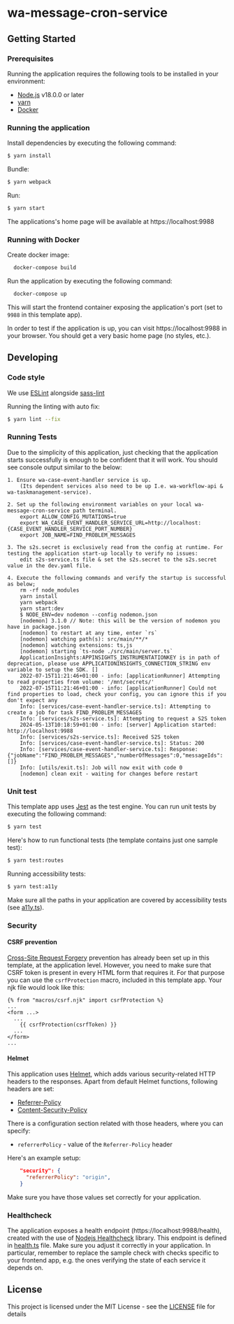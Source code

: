 # wa-message-cron-service

## Getting Started

### Prerequisites

Running the application requires the following tools to be installed in your environment:

- [Node.js](https://nodejs.org/) v18.0.0 or later
- [yarn](https://yarnpkg.com/)
- [Docker](https://www.docker.com)

### Running the application

Install dependencies by executing the following command:

```bash
$ yarn install
```

Bundle:

```bash
$ yarn webpack
```

Run:

```bash
$ yarn start
```

The applications's home page will be available at https://localhost:9988

### Running with Docker

Create docker image:

```bash
  docker-compose build
```

Run the application by executing the following command:

```bash
  docker-compose up
```

This will start the frontend container exposing the application's port
(set to `9988` in this template app).

In order to test if the application is up, you can visit https://localhost:9988 in your browser.
You should get a very basic home page (no styles, etc.).

## Developing

### Code style

We use [ESLint](https://github.com/typescript-eslint/typescript-eslint)
alongside [sass-lint](https://github.com/sasstools/sass-lint)

Running the linting with auto fix:

```bash
$ yarn lint --fix
```

### Running Tests

Due to the simplicity of this application, just checking that the application starts successfully is enough
to be confident that it will work. You should see console output similar to the below:

```
1. Ensure wa-case-event-handler service is up. 
    (Its dependent services also need to be up I.e. wa-workflow-api & wa-taskmanagement-service).

2. Set up the following environment variables on your local wa-message-cron-service path terminal.
    export ALLOW_CONFIG_MUTATIONS=true
    export WA_CASE_EVENT_HANDLER_SERVICE_URL=http://localhost:{CASE_EVENT_HANDLER_SERVICE_PORT_NUMBER}
    export JOB_NAME=FIND_PROBLEM_MESSAGES

3. The s2s.secret is exclusively read from the config at runtime. For testing the application start-up locally to verify no issues:
    edit s2s-service.ts file & set the s2s.secret to the s2s.secret value in the dev.yaml file. 

4. Execute the following commands and verify the startup is successful as below;
    rm -rf node_modules
    yarn install
    yarn webpack
    yarn start:dev
    $ NODE_ENV=dev nodemon --config nodemon.json
    [nodemon] 3.1.0 // Note: this will be the version of nodemon you have in package.json
    [nodemon] to restart at any time, enter `rs`
    [nodemon] watching path(s): src/main/**/*
    [nodemon] watching extensions: ts,js
    [nodemon] starting `ts-node ./src/main/server.ts`
    ApplicationInsights:APPINSIGHTS_INSTRUMENTATIONKEY is in path of deprecation, please use APPLICATIONINSIGHTS_CONNECTION_STRING env variable to setup the SDK. []
    2022-07-15T11:21:46+01:00 - info: [applicationRunner] Attempting to read properties from volume: '/mnt/secrets/'
    2022-07-15T11:21:46+01:00 - info: [applicationRunner] Could not find properties to load, check your config, you can ignore this if you don't expect any
    Info: [services/case-event-handler-service.ts]: Attempting to create a job for task FIND_PROBLEM_MESSAGES 
    Info: [services/s2s-service.ts]: Attempting to request a S2S token 
    2024-05-13T10:18:59+01:00 - info: [server] Application started: http://localhost:9988
    Info: [services/s2s-service.ts]: Received S2S token 
    Info: [services/case-event-handler-service.ts]: Status: 200 
    Info: [services/case-event-handler-service.ts]: Response: {"jobName":"FIND_PROBLEM_MESSAGES","numberOfMessages":0,"messageIds":[]} 
    Info: [utils/exit.ts]: Job will now exit with code 0 
    [nodemon] clean exit - waiting for changes before restart

```

### Unit test

This template app uses [Jest](https://jestjs.io//) as the test engine. You can run unit tests by executing
the following command:

```bash
$ yarn test
```

Here's how to run functional tests (the template contains just one sample test):

```bash
$ yarn test:routes
```

Running accessibility tests:

```bash
$ yarn test:a11y
```

Make sure all the paths in your application are covered by accessibility tests (see [a11y.ts](src/test/a11y/a11y.ts)).

### Security

#### CSRF prevention

[Cross-Site Request Forgery](https://github.com/pillarjs/understanding-csrf) prevention has already been
set up in this template, at the application level. However, you need to make sure that CSRF token
is present in every HTML form that requires it. For that purpose you can use the `csrfProtection` macro,
included in this template app. Your njk file would look like this:

```
{% from "macros/csrf.njk" import csrfProtection %}
...
<form ...>
  ...
    {{ csrfProtection(csrfToken) }}
  ...
</form>
...
```

#### Helmet

This application uses [Helmet](https://helmetjs.github.io/), which adds various security-related HTTP headers
to the responses. Apart from default Helmet functions, following headers are set:

- [Referrer-Policy](https://helmetjs.github.io/docs/referrer-policy/)
- [Content-Security-Policy](https://helmetjs.github.io/docs/csp/)

There is a configuration section related with those headers, where you can specify:

- `referrerPolicy` - value of the `Referrer-Policy` header

Here's an example setup:

```json
    "security": {
      "referrerPolicy": "origin",
    }
```

Make sure you have those values set correctly for your application.

### Healthcheck

The application exposes a health endpoint (https://localhost:9988/health), created with the use of
[Nodejs Healthcheck](https://github.com/hmcts/nodejs-healthcheck) library. This endpoint is defined
in [health.ts](src/main/routes/health.ts) file. Make sure you adjust it correctly in your application.
In particular, remember to replace the sample check with checks specific to your frontend app,
e.g. the ones verifying the state of each service it depends on.

## License

This project is licensed under the MIT License - see the [LICENSE](LICENSE) file for details

